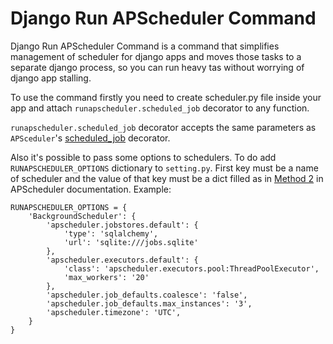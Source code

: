 # Django Run APScheduler Command
Django Run APScheduler Command is a command that simplifies management of scheduler for django apps and moves those tasks to a separate django process, so you can run heavy tas without worrying of django app stalling.

To use the command firstly you need to create scheduler.py file inside your app and attach `runapscheduler.scheduled_job` decorator to any function.

`runapscheduler.scheduled_job` decorator accepts the same parameters as `APSceduler`'s [scheduled_job](https://apscheduler.readthedocs.io/en/stable/modules/schedulers/base.html#apscheduler.schedulers.base.BaseScheduler.scheduled_job) decorator.


Also it's possible to pass some options to schedulers. To do add `RUNAPSCHEDULER_OPTIONS` dictionary to `setting.py`.
First key must be a name of scheduler and the value of that key must be a dict filled as in [Method 2](https://apscheduler.readthedocs.io/en/stable/userguide.html#configuring-the-scheduler) in APScheduler documentation.
Example:
```
RUNAPSCHEDULER_OPTIONS = {
    'BackgroundScheduler': {
        'apscheduler.jobstores.default': {
            'type': 'sqlalchemy',
            'url': 'sqlite:///jobs.sqlite'
        },
        'apscheduler.executors.default': {
            'class': 'apscheduler.executors.pool:ThreadPoolExecutor',
            'max_workers': '20'
        },
        'apscheduler.job_defaults.coalesce': 'false',
        'apscheduler.job_defaults.max_instances': '3',
        'apscheduler.timezone': 'UTC',
    }
}
```